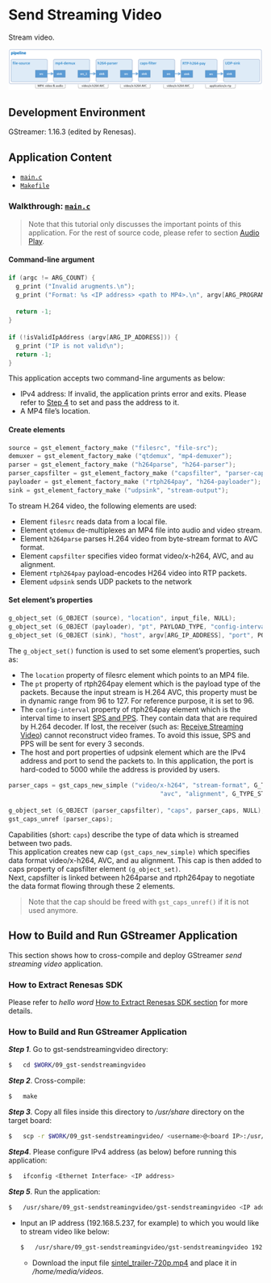 # Send Streaming Video

Stream video.

![Figure send streaming video pipeline](figure.png)

## Development Environment

GStreamer: 1.16.3 (edited by Renesas).

## Application Content

+ [`main.c`](main.c)
+ [`Makefile`](Makefile)

### Walkthrough: [`main.c`](main.c)
>Note that this tutorial only discusses the important points of this application. For the rest of source code, please refer to section [Audio Play](/01_gst-audioplay/README.md).
#### Command-line argument
```c
if (argc != ARG_COUNT) {
  g_print ("Invalid arugments.\n");
  g_print ("Format: %s <IP address> <path to MP4>.\n", argv[ARG_PROGRAM_NAME]);

  return -1;
}

if (!isValidIpAddress (argv[ARG_IP_ADDRESS])) {
  g_print ("IP is not valid\n");
  return -1;
}
```
This application accepts two command-line arguments as below:
-	 IPv4 address: If invalid, the application prints error and exits. Please refer to [Step 4](#how-to-build-and-run-gstreamer-application) to set and pass the address to it.
-	 A MP4 file’s location.

#### Create elements
```c
source = gst_element_factory_make ("filesrc", "file-src");
demuxer = gst_element_factory_make ("qtdemux", "mp4-demuxer");
parser = gst_element_factory_make ("h264parse", "h264-parser");
parser_capsfilter = gst_element_factory_make ("capsfilter", "parser-capsfilter");
payloader = gst_element_factory_make ("rtph264pay", "h264-payloader");
sink = gst_element_factory_make ("udpsink", "stream-output");
```
To stream H.264 video, the following elements are used:
-	 Element `filesrc` reads data from a local file.
-	 Element `qtdemux` de-multiplexes an MP4 file into audio and video stream.
-	 Element `h264parse` parses H.264 video from byte-stream format to AVC format.
-	 Element `capsfilter` specifies video format video/x-h264, AVC, and au alignment.
-	 Element `rtph264pay` payload-encodes H264 video into RTP packets.
-	 Element `udpsink` sends UDP packets to the network

#### Set element’s properties
```c
g_object_set (G_OBJECT (source), "location", input_file, NULL);
g_object_set (G_OBJECT (payloader), "pt", PAYLOAD_TYPE, "config-interval", TIME, NULL);
g_object_set (G_OBJECT (sink), "host", argv[ARG_IP_ADDRESS], "port", PORT, NULL);
```
The `g_object_set()` function is used to set some element’s properties, such as:
-	 The `location` property of filesrc element which points to an MP4 file.
-	 The `pt` property of rtph264pay element which is the payload type of the packets. Because the input stream is H.264 AVC, this property must be in dynamic range from 96 to 127. For reference purpose, it is set to 96.
-	 The `config-interval` property of rtph264pay element which is the interval time to insert [SPS and PPS](https://www.quora.com/What-are-SPS-and-PPS-in-video-codecs). They contain data that are required by H.264 decoder. If lost, the receiver (such as: [Receive Streaming Video](/08_gst-receivestreamingvideo/README.md)) cannot reconstruct video frames. To avoid this issue, SPS and PPS will be sent for every 3 seconds.
-	 The host and port properties of udpsink element which are the IPv4 address and port to send the packets to. In this application, the port is hard-coded to 5000 while the address is provided by users.

```c
parser_caps = gst_caps_new_simple ("video/x-h264", "stream-format", G_TYPE_STRING,
                                          "avc", "alignment", G_TYPE_STRING, "au", NULL);

g_object_set (G_OBJECT (parser_capsfilter), "caps", parser_caps, NULL);
gst_caps_unref (parser_caps);
```
Capabilities (short: `caps`) describe the type of data which is streamed between two pads.\
This application creates new cap `(gst_caps_new_simple)` which specifies data format video/x-h264, AVC, and au alignment. This cap is then added to caps property of capsfilter element `(g_object_set)`.\
Next, capsfilter is linked between h264parse and rtph264pay to negotiate the data format flowing through these 2 elements.
>Note that the cap should be freed with `gst_caps_unref()` if it is not used anymore.

## How to Build and Run GStreamer Application

This section shows how to cross-compile and deploy GStreamer _send streaming video_ application.

### How to Extract Renesas SDK
Please refer to _hello word_ [How to Extract Renesas SDK section](/00_gst-helloworld/README.md#how-to-extract-renesas-sdk) for more details.

### How to Build and Run GStreamer Application

***Step 1***.	Go to gst-sendstreamingvideo directory:
```sh
$   cd $WORK/09_gst-sendstreamingvideo
```

***Step 2***.	Cross-compile:
```sh
$   make
```
***Step 3***.	Copy all files inside this directory to _/usr/share_ directory on the target board:
```sh
$   scp -r $WORK/09_gst-sendstreamingvideo/ <username>@<board IP>:/usr/share/
```
***Step4***.  Please configure IPv4 address (as below) before running this application:
```sh
$   ifconfig <Ethernet Interface> <IP address>
```

***Step 5***.	Run the application:
```sh
$   /usr/share/09_gst-sendstreamingvideo/gst-sendstreamingvideo <IP address> <path to MP4>
```
-  Input an IP address (192.168.5.237, for example) to which you would like to stream video like below:
   ```sh
   $   /usr/share/09_gst-sendstreamingvideo/gst-sendstreamingvideo 192.168.5.237 /home/media/videos/sintel_trailer-720p.mp4
   ```
   - Download the input file [sintel_trailer-720p.mp4](https://download.blender.org/durian/trailer/sintel_trailer-720p.mp4) and place it in _/home/media/videos_.